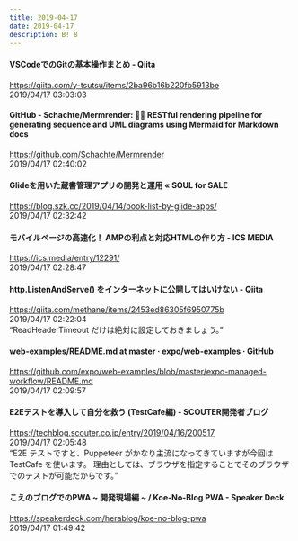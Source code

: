 ```yaml
---
title: 2019-04-17
date: 2019-04-17
description: B! 8
---
```


#### VSCodeでのGitの基本操作まとめ - Qiita
https://qiita.com/y-tsutsu/items/2ba96b16b220fb5913be<br>
2019/04/17 03:03:03<br>


#### GitHub - Schachte/Mermrender: 🧜‍♀️ RESTful rendering pipeline for generating sequence and UML diagrams using Mermaid for Markdown docs
https://github.com/Schachte/Mermrender<br>
2019/04/17 02:40:02<br>


#### Glideを用いた蔵書管理アプリの開発と運用 « SOUL for SALE
https://blog.szk.cc/2019/04/14/book-list-by-glide-apps/<br>
2019/04/17 02:32:42<br>


#### モバイルページの高速化！ AMPの利点と対応HTMLの作り方 - ICS MEDIA
https://ics.media/entry/12291/<br>
2019/04/17 02:28:47<br>


#### http.ListenAndServe() をインターネットに公開してはいけない - Qiita
https://qiita.com/methane/items/2453ed86305f6950775b<br>
2019/04/17 02:22:04<br>
“ReadHeaderTimeout だけは絶対に設定しておきましょう。”


#### web-examples/README.md at master · expo/web-examples · GitHub
https://github.com/expo/web-examples/blob/master/expo-managed-workflow/README.md<br>
2019/04/17 02:09:57<br>


#### E2Eテストを導入して自分を救う (TestCafe編) - SCOUTER開発者ブログ
https://techblog.scouter.co.jp/entry/2019/04/16/200517<br>
2019/04/17 02:05:48<br>
“E2E テストですと、Puppeteer がかなり主流になってきていますが今回は TestCafe を使います。 理由としては、ブラウザを指定することでそのブラウザでのテストが可能だからです。”


#### こえのブログでのPWA ~ 開発現場編 ~ / Koe-No-Blog PWA - Speaker Deck
https://speakerdeck.com/herablog/koe-no-blog-pwa<br>
2019/04/17 01:49:42<br>


